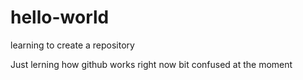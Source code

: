 # hello-world
learning to create a repository

Just lerning how github works right now
bit confused at the moment

